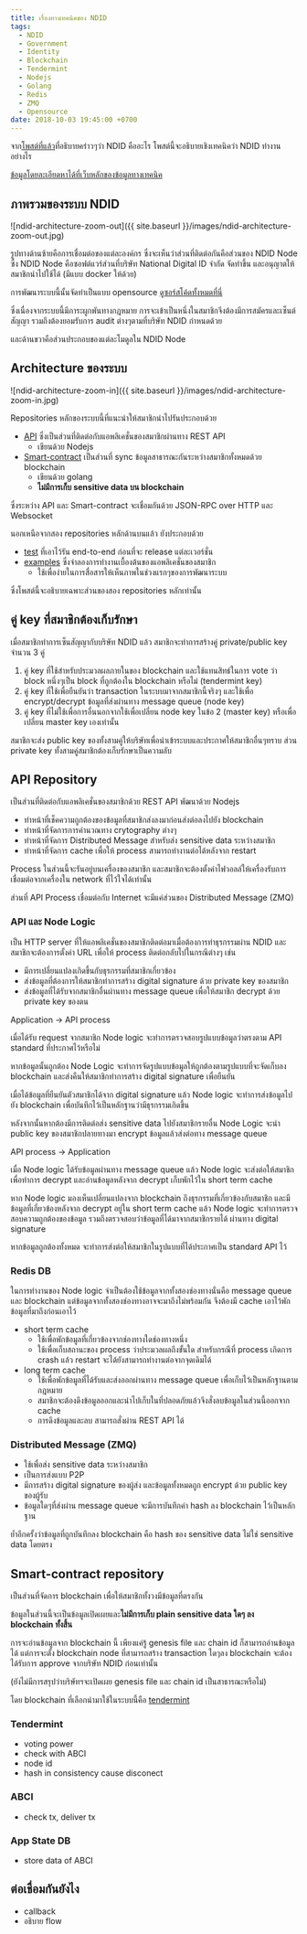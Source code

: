 ```yaml
---
title: เรื่องทางเทคนิคของ NDID
tags:
  - NDID
  - Government
  - Identity
  - Blockchain
  - Tendermint
  - Nodejs
  - Golang
  - Redis
  - ZMQ
  - Opensource
date: 2018-10-03 19:45:00 +0700
---
```


จาก[โพสต์ที่แล้ว][non_technical]ที่อธิบายคร่าวๆว่า NDID คืออะไร
โพสต์นี้จะอธิบายเชิงเทคนิคว่า NDID ทำงานอย่างไร

[ข้อมูลโดยละเอียดหาได้ที่เว็บหลักของข้อมูลทางเทคนิค][home]

## ภาพรวมของระบบ NDID

![ndid-architecture-zoom-out]({{ site.baseurl }}/images/ndid-architecture-zoom-out.jpg)

รูปทางด้านซ้ายคือการเชื่อมต่อของแต่ละองค์กร ซึ่งจะเห็นว่าส่วนที่ติดต่อกันคือส่วนของ NDID Node
ซึ่ง NDID Node คือซอฟต์แวร์ส่วนที่บริษัท National Digital ID จำกัด จัดทำขึ้น
และอนุญาตให้สมาชิกนำไปใช้ได้ (มีแบบ docker ให้ด้วย)

การพัฒนาระบบนี้นั้นจัดทำเป็นแบบ opensource [ดูซอร์สโค้ดทั้งหมดที่นี่][repo_all]

ซึ่งเนื่องจากระบบนี้มีภาระผูกพันทางกฎหมาย การจะเข้าเป็นหนึ่งในสมาชิกจึงต้องมีการสมัครและเซ็นต์สัญญา
รวมถึงต้องยอมรับการ audit ต่างๆตามที่บริษัท NDID กำหนดด้วย

และด้านขวาคือส่วนประกอบของแต่ละโมดูลใน NDID Node

## Architecture ของระบบ

![ndid-architecture-zoom-in]({{ site.baseurl }}/images/ndid-architecture-zoom-in.jpg)

Repositories หลักของระบบนี้ที่แนะนำให้สมาชิกนำไปรันประกอบด้วย

- [API][repo_api] ซึ่งเป็นส่วนที่ติดต่อกับแอพลิเคชั่นของสมาชิกผ่านทาง REST API
  - เขียนด้วย Nodejs
- [Smart-contract][repo_smart_contract] เป็นส่วนที่ sync ข้อมูลสาธารณะกันระหว่างสมาชิกทั้งหมดด้วย blockchain
  - เขียนด้วย golang
  - **ไม่มีการเก็บ sensitive data บน blockchain**

ซึ่งระหว่าง API และ Smart-contract จะเชื่อมกันด้วย JSON-RPC over HTTP และ Websocket

นอกเหนือจากสอง repositories หลักด้านบนแล้ว ยังประกอบด้วย
- [test][repo_test] ที่เอาไว้รัน end-to-end ก่อนที่จะ release แต่ละเวอร์ชั่น
- [examples][repo_examples] ซึ่งจำลองการทำงานเบื้องต้นของแอพลิเคชั่นของสมาชิก
  - ใช้เพื่อง่ายในการสื่อสารให้เห็นภาพในช่วงแรกๆของการพัฒนาระบบ

ซึ่งโพสต์นี้จะอธิบายเฉพาะส่วนของสอง repositories หลักเท่านั้น

## คู่ key ที่สมาชิกต้องเก็บรักษา

เมื่อสมาชิกทำการเซ็นสัญญากับบริษัท NDID แล้ว
สมาชิกจะทำการสร้างคู่ private/public key จำนวน 3 คู่

1. คู่ key ที่ใช้สำหรับประมวลผลภายในของ blockchain และใช้แทนสิทธ์ในการ vote ว่า block 
หนึ่งๆเป็น block ที่ถูกต้องใน blockchain หรือไม่ (tendermint key)
2. คู่ key ที่ใช้เพื่อยืนยันว่า transaction ในระบบมาจากสมาชิกนี้จริงๆ 
และใช้เพื่อ encrypt/decrypt ข้อมูลที่ส่งผ่านทาง message queue (node key)
3. คู่ key ที่ไม่ใช้เพื่อการอื่นนอกจากใช้เพื่อเปลี่ยน node key ในข้อ 2 (master key)
หรือเพื่อเปลี่ยน master key เองเท่านั้น

สมาชิกจะส่ง public key ของทั้งสามคู่ให้บริษัทเพื่อนำเข้าระบบและประกาศให้สมาชิกอื่นๆทราบ
ส่วน private key ทั้งสามคู่สมาชิกต้องเก็บรักษาเป็นความลับ

## API Repository

เป็นส่วนที่ติดต่อกับแอพลิเคชั่นของสมาชิกด้วย REST API พัฒนาด้วย Nodejs
- ทำหน้าที่เช็คความถูกต้องของข้อมูลที่สมาชิกส่งลงมาก่อนส่งต่อลงไปยัง blockchain
- ทำหน้าที่จัดการการคำนวณทาง crytography ต่างๆ
- ทำหน้าที่จัดการ Distributed Message สำหรับส่ง sensitive data ระหว่างสมาชิก
- ทำหน้าที่จัดการ cache เพื่อให้ process สามารถทำงานต่อได้หลังจาก restart

Process ในส่วนนี้จะรันอยู่บนเครื่องของสมาชิก
และสมาชิกจะต้องตั้งค่าไฟวอลล์ให้เครื่องรับการเชื่อมต่อจากเครื่องใน network ที่ไว้ใจได้เท่านั้น

ส่วนที่ API Process เชื่อมต่อกับ Internet จะมีแค่ส่วนของ Distributed Message (ZMQ)

### API และ Node Logic

เป็น HTTP server ที่ให้แอพลิเคชั่นของสมาชิกติดต่อมาเมื่อต้องการทำธุรกรรมผ่าน NDID
และสมาชิกจะต้องการตั้งค่า URL เพื่อให้ process ติดต่อกลับไปในกรณีต่างๆ เช่น

- มีการเปลี่ยนแปลงเกิดขึ้นกับธุรกรรมที่สมาชิกเกี่ยวข้อง
- ส่งข้อมูลที่ต้องการให้สมาชิกทำการสร้าง digital signature ด้วย private key ของสมาชิก
- ส่งข้อมูลที่ได้รับจากสมาชิกอื่นผ่านทาง message queue เพื่อให้สมาชิก decrypt ด้วย private key ของตน

Application -> API process

เมื่อได้รับ request จากสมาชิก
Node logic จะทำการตรวจสอบรูปแบบข้อมูลว่าตรงตาม API standard ที่ประกาศไว้หรือไม่

หากข้อมูลนั้นถูกต้อง Node Logic จะทำการจัดรูปแบบข้อมูลให้ถูกต้องตามรูปแบบที่จะจัดเก็บลง blockchain และส่งคืนให้สมาชิกทำการสร้าง digital signature เพื่อยืนยัน

เมื่อได้ข้อมูลที่ยืนยันตัวสมาชิกได้จาก digital signature แล้ว Node logic จะทำการส่งข้อมูลไปยัง blockchain เพื่อบันทึกไว้เป็นหลักฐานว่ามีธุรกรรมเกิดขึ้น

หลังจากนั้นหากต้องมีการติดต่อส่ง sensitive data ไปยังสมาชิกรายอื่น Node Logic จะนำ public key ของสมาชิกปลายทางมา encrypt ข้อมูลแล้วส่งต่อทาง message queue

API process -> Application

เมื่อ Node logic ได้รับข้อมูลผ่านทาง message queue แล้ว
Node logic จะส่งต่อให้สมาชิกเพื่อทำการ decrypt และอ่านข้อมูลหลังจาก decrypt เก็บพักไว้ใน short term cache

หาก Node logic มองเห็นเปลี่ยนแปลงจาก blockchain ถึงธุรกรรมที่เกี่ยวข้องกับสมาชิก
และมีข้อมูลที่เกี่ยวข้องหลังจาก decrypt อยู่ใน short term cache แล้ว
Node logic จะทำการตรวจสอบความถูกต้องของข้อมูล
รวมถึงตรวจสอบว่าข้อมูลที่ได้มาจากสมาชิกรายได้ ผ่านทาง digital signature

หากข้อมูลถูกต้องทั้งหมด จะทำการส่งต่อให้สมาชิกในรูปแบบที่ได้ประกาศเป็น standard API ไว้

### Redis DB

ในการทำงานของ Node logic จำเป็นต้องใช้ข้อมูลจากทั้งสองช่องทางนั่นคือ message queue และ blockchain
แต่ข้อมูลจากทั้งสองช่องทางอาจจะมาถึงไม่พร้อมกัน จึงต้องมี cache เอาไว้พักข้อมูลที่มาถึงก่อนเอาไว้

- short term cache
  - ใช้เพื่อพักข้อมูลที่เกี่ยวข้องจากช่องทางใดช่องทางหนึ่ง
  - ใช้เพื่อเก็บสถานะของ process ว่าประมวลผลถึงขั้นใด 
  สำหรับกรณีที่ process เกิดการ crash แล้ว restart จะได้ยังสามารถทำงานต่อจากจุดเดิมได้
- long term cache
  - ใช้เพื่อพักข้อมูลที่ได้รับและส่งออกผ่านทาง message queue เพื่อเก็บไว้เป็นหลักฐานตามกฎหมาย
  - สมาชิกจะต้องดึงข้อมูลออกและนำไปเก็บในที่ปลอดภัยแล้วจึงสั่งลบข้อมูลในส่วนนี้ออกจาก cache
  - การดึงข้อมูลและลบ สามารถสั่งผ่าน REST API ได้

### Distributed Message (ZMQ)

- ใช้เพื่อส่ง sensitive data ระหว่างสมาชิก
- เป็นการส่งแบบ P2P
- มีการสร้าง digital signature ของผู้ส่ง และข้อมูลทั้งหมดถูก encrypt ด้วย public key ของผู้รับ
- ข้อมูลใดๆที่ส่งผ่าน message queue จะมีการบันทึกค่า hash ลง blockchain ไว้เป็นหลักฐาน

ย้ำอีกครั้งว่าข้อมูลที่ถูกบันทึกลง blockchain คือ hash ของ sensitive data ไม่ใช่ sensitive data โดยตรง

## Smart-contract repository

เป็นส่วนที่จัดการ blockchain เพื่อให้สมาชิกทั้งวงมีข้อมูลที่ตรงกัน

ข้อมูลในส่วนนี้จะเป็นข้อมูลเปิดเผยและ**ไม่มีการเก็บ plain sensitive data ใดๆ ลง blockchain ทั้งสิ้น**

การจะอ่านข้อมูลจาก blockchain นี้ เพียงแค่รู้ genesis file และ chain id ก็สามารถอ่านข้อมูลได้
แต่การจะตั้ง blockchain node ที่สามารถสร้าง transaction ใดๆลง blockchain 
จะต้องได้รับการ approve จากบริษัท NDID ก่อนเท่านั้น

(ยังไม่มีการสรุปว่าบริษัทฯจะเปิดเผย genesis file และ chain id เป็นสาธารณะหรือไม่)

โดย blockchain ที่เลือกนำมาใช้ในระบบนี้คือ [tendermint][tendermint]

### Tendermint

- voting power
- check with ABCI
- node id
- hash in consistency cause disconect

### ABCI

- check tx, deliver tx

### App State DB

- store data of ABCI

## ต่อเชื่อมกันยังไง

- callback
- อธิบาย flow

[home]: //ndidplatform.github.io/
[non_technical]: /2018/10/14/introduction-ndid.html

[repo_all]: //github.com/ndidplatform
[repo_api]: //github.com/ndidplatform/api
[repo_smart_contract]: //github.com/ndidplatform/smart-contract
[repo_test]: //github.com/ndidplatform/test
[repo_examples]: //github.com/ndidplatform/examples

[tendermint]: //www.tendermint.com/